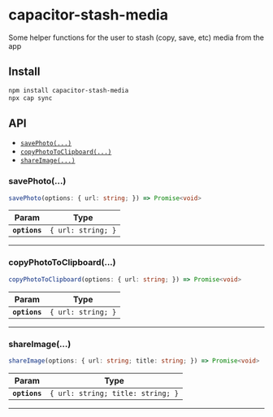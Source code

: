 # capacitor-stash-media

Some helper functions for the user to stash (copy, save, etc) media from the app

## Install

```bash
npm install capacitor-stash-media
npx cap sync
```

## API

<docgen-index>

* [`savePhoto(...)`](#savephoto)
* [`copyPhotoToClipboard(...)`](#copyphototoclipboard)
* [`shareImage(...)`](#shareimage)

</docgen-index>

<docgen-api>
<!--Update the source file JSDoc comments and rerun docgen to update the docs below-->

### savePhoto(...)

```typescript
savePhoto(options: { url: string; }) => Promise<void>
```

| Param         | Type                          |
| ------------- | ----------------------------- |
| **`options`** | <code>{ url: string; }</code> |

--------------------


### copyPhotoToClipboard(...)

```typescript
copyPhotoToClipboard(options: { url: string; }) => Promise<void>
```

| Param         | Type                          |
| ------------- | ----------------------------- |
| **`options`** | <code>{ url: string; }</code> |

--------------------


### shareImage(...)

```typescript
shareImage(options: { url: string; title: string; }) => Promise<void>
```

| Param         | Type                                         |
| ------------- | -------------------------------------------- |
| **`options`** | <code>{ url: string; title: string; }</code> |

--------------------

</docgen-api>
